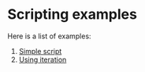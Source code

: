 # Scripting examples

Here is a list of examples:

1. [Simple script](./01-simple-script)
2. [Using iteration](./02-iteration)
